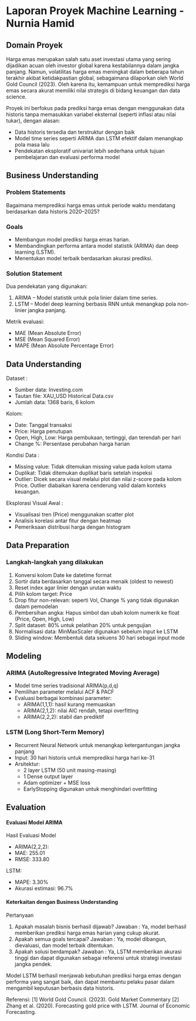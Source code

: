# Laporan Proyek Machine Learning - Nurnia Hamid 

## Domain Proyek

Harga emas merupakan salah satu aset investasi utama yang sering dijadikan acuan oleh investor global karena kestabilannya dalam jangka panjang. Namun, volatilitas harga emas meningkat dalam beberapa tahun terakhir akibat ketidakpastian global, sebagaimana dilaporkan oleh World Gold Council (2023). Oleh karena itu, kemampuan untuk memprediksi harga emas secara akurat memiliki nilai strategis di bidang keuangan dan data science.

Proyek ini berfokus pada prediksi harga emas dengan menggunakan data historis tanpa memasukkan variabel eksternal (seperti inflasi atau nilai tukar), dengan alasan:
- Data historis tersedia dan terstruktur dengan baik
- Model time series seperti ARIMA dan LSTM efektif dalam menangkap pola masa lalu
- Pendekatan eksploratif univariat lebih sederhana untuk tujuan pembelajaran dan evaluasi performa model

## Business Understanding
### Problem Statements
Bagaimana memprediksi harga emas untuk periode waktu mendatang berdasarkan data historis 2020–2025?
### Goals 
- Membangun model prediksi harga emas harian.
- Membandingkan performa antara model statistik (ARIMA) dan deep learning (LSTM).
- Menentukan model terbaik berdasarkan akurasi prediksi.
### Solution Statement
Dua pendekatan yang digunakan:
1. ARIMA – Model statistik untuk pola linier dalam time series.
1. LSTM – Model deep learning berbasis RNN untuk menangkap pola non-linier jangka panjang.

Metrik evaluasi:
- MAE (Mean Absolute Error)
- MSE (Mean Squared Error)
- MAPE (Mean Absolute Percentage Error)

## Data Understanding

Dataset : 
- Sumber data: Investing.com
- Tautan file: XAU_USD Historical Data.csv
- Jumlah data: 1368 baris, 6 kolom

Kolom:
- Date: Tanggal transaksi
- Price: Harga penutupan
- Open, High, Low: Harga pembukaan, tertinggi, dan terendah per hari
- Change %: Persentase perubahan harga harian

Kondisi Data :
- Missing value: Tidak ditemukan missing value pada kolom utama
- Duplikat: Tidak ditemukan duplikat baris setelah inspeksi
- Outlier: Dicek secara visual melalui plot dan nilai z-score pada kolom Price. Outlier diabaikan karena cenderung valid dalam konteks keuangan.

Eksplorasi Visual Awal : 
- Visualisasi tren (Price) menggunakan scatter plot
- Analisis korelasi antar fitur dengan heatmap
- Pemeriksaan distribusi harga dengan histogram

## Data Preparation
### Langkah-langkah yang dilakukan 
1. Konversi kolom Date ke datetime format
2. Sortir data berdasarkan tanggal secara menaik (oldest to newest)
3. Reset index agar linier dengan urutan waktu
4. Pilih kolom target: Price
5. Drop fitur non-relevan: seperti Vol, Change % yang tidak digunakan dalam pemodelan
6. Pembersihan angka: Hapus simbol dan ubah kolom numerik ke float (Price, Open, High, Low)
7. Split dataset:
80% untuk pelatihan
20% untuk pengujian
8. Normalisasi data: MinMaxScaler digunakan sebelum input ke LSTM
9. Sliding window: Membentuk data sekuens 30 hari sebagai input mode

## Modeling
### ARIMA (AutoRegressive Integrated Moving Average)
- Model time series tradisional ARIMA(p,d,q)
- Pemilihan parameter melalui ACF & PACF
- Evaluasi berbagai kombinasi parameter:
   - ARIMA(1,1,1): hasil kurang memuaskan
   - ARIMA(2,1,2): nilai AIC rendah, tetapi overfitting
   - ARIMA(2,2,2): stabil dan prediktif

### LSTM (Long Short-Term Memory)
- Recurrent Neural Network untuk menangkap ketergantungan jangka panjang
- Input: 30 hari historis untuk memprediksi harga hari ke-31
- Arsitektur:
   - 2 layer LSTM (50 unit masing-masing)
   - 1 Dense output layer
   - Adam optimizer + MSE loss
   - EarlyStopping digunakan untuk menghindari overfitting


## Evaluation
#### Evaluasi Model ARIMA 
Hasil Evaluasi Model
- ARIMA(2,2,2):
- MAE: 255.01
- RMSE: 333.80

LSTM:
- MAPE: 3.30%
- Akurasi estimasi: 96.7%

#### Keterkaitan dengan Business Understanding

Pertanyaan
1. Apakah masalah bisnis berhasil dijawab?
Jawaban : Ya, model berhasil memberikan prediksi harga emas harian yang cukup akurat.
2. Apakah semua goals tercapai?
Jawaban : Ya, model dibangun, dievaluasi, dan model terbaik ditentukan.
3. Apakah solusi berdampak?
Jawaban : Ya, LSTM memberikan akurasi tinggi dan dapat digunakan sebagai referensi untuk strategi investasi jangka pendek.

Model LSTM berhasil menjawab kebutuhan prediksi harga emas dengan performa yang sangat baik, dan dapat membantu pelaku pasar dalam mengambil keputusan berbasis data historis.


Referensi:
[1] World Gold Council. (2023). Gold Market Commentary
[2] Zhang et al. (2020). Forecasting gold price with LSTM. Journal of Economic Forecasting.
